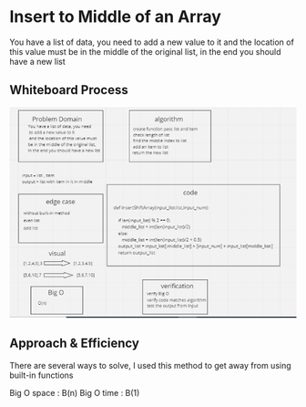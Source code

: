 # Insert to Middle of an Array
You have a list of data, you need
 to add a new value to it
 and the location of this value must
be in the middle of the original list,
in the end you should have a new list

## Whiteboard Process
![insert](array-insert-shift.PNG)

## Approach & Efficiency
 <!-- What approach did you take? Discuss Why. -->
There are several ways to solve, I used this method to get away from using built-in functions

<!-- What is the Big O space/time for this approach? -->
Big O space : B(n)
Big O time  : B(1)
